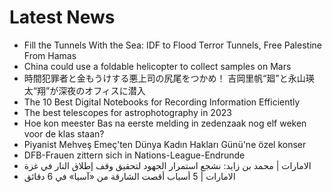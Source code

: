 # Latest News
-  Fill the Tunnels With the Sea: IDF to Flood Terror Tunnels, Free Palestine From Hamas
-  China could use a foldable helicopter to collect samples on Mars
-  時間犯罪者と金もうけする悪上司の尻尾をつかめ！ 吉岡里帆“廻”と永山瑛太“翔”が深夜のオフィスに潜入
-  The 10 Best Digital Notebooks for Recording Information Efficiently
-  The best telescopes for astrophotography in 2023
-  Hoe kon meester Bas na eerste melding in zedenzaak nog elf weken voor de klas staan?
-  Piyanist Mehveş Emeç'ten Dünya Kadın Hakları Günü'ne özel konser
-  DFB-Frauen zittern sich in Nations-League-Endrunde
-  الامارات | محمد بن زايد: نشجع استمرار الجهود لتحقيق وقف إطلاق النار في غزة
-  الامارات | 5 أسباب أقصت الشارقة من «آسيا» في 6 دقائق
